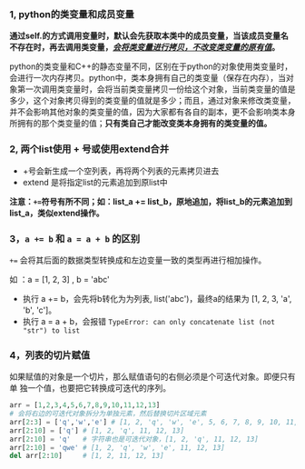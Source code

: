 ### 1, python的类变量和成员变量

**通过self.的方式调用变量时，默认会先获取本类中的成员变量，当该成员变量名不存在时，再去调用类变量，*<u>会将类变量进行拷贝，不改变类变量的原有值</u>*。**

python的类变量和C++的静态变量不同，区别在于python的对象使用类变量时，会进行一次内存拷贝。python中，类本身拥有自己的类变量（保存在内存），当对象第一次调用类变量时，会将当前类变量拷贝一份给这个对象，当前类变量的值是多少，这个对象拷贝得到的类变量的值就是多少；而且，通过对象来修改类变量，并不会影响其他对象的类变量的值，因为大家都有各自的副本，更不会影响类本身所拥有的那个类变量的值；**只有类自己才能改变类本身拥有的类变量的值。**



### 2, 两个list使用 + 号或使用extend合并

- +号会新生成一个空列表，再将两个列表的元素拷贝进去
- extend 是将指定list的元素追加到原list中

**注意：`+=`符号有所不同；如：list_a += list_b，原地追加，将list_b的元素追加到list_a，类似extend操作。**



### 3，`a += b` 和 `a = a + b` 的区别

`+=` 会将其后面的数据类型转换成和左边变量一致的类型再进行相加操作。

如 ：a = [1, 2, 3] , b = 'abc'

- 执行 a += b，会先将b转化为为列表, list('abc')，最终a的结果为 [1, 2, 3, 'a', 'b', 'c']。
- 执行 a = a + b，会报错 `TypeError: can only concatenate list (not "str") to list`



### 4，列表的切片赋值

如果赋值的对象是一个切片，那么赋值语句的右侧必须是个可迭代对象。即便只有单
独一个值，也要把它转换成可迭代的序列。

```python
arr = [1,2,3,4,5,6,7,8,9,10,11,12,13]
# 会将右边的可迭代对象拆分为单独元素，然后替换切片区域元素
arr[2:3] = ['q','w','e'] # [1, 2, 'q', 'w', 'e', 5, 6, 7, 8, 9, 10, 11, 12, 13]
arr[2:10] = ['q'] # [1, 2, 'q', 11, 12, 13]
arr[2:10] = 'q'   # 字符串也是可迭代对象，[1, 2, 'q', 11, 12, 13]
arr[2:10] = 'qwe' # [1, 2, 'q', 'w', 'e', 11, 12, 13]
del arr[2:10]     # [1, 2, 11, 12, 13]
```







